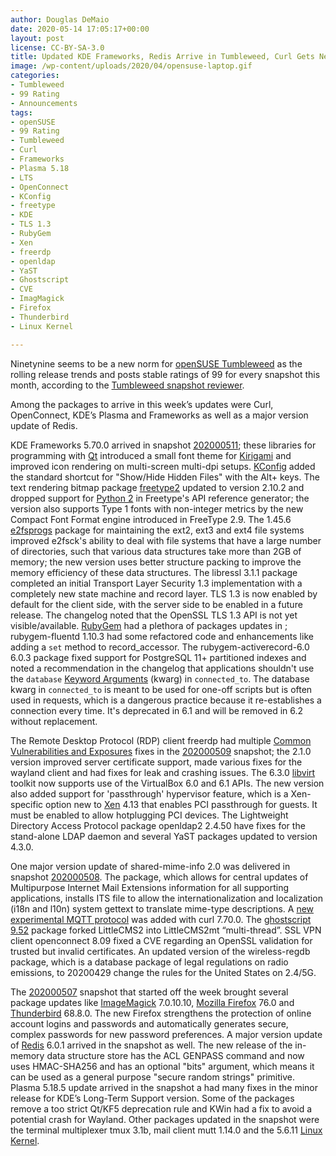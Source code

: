 ```yaml
---
author: Douglas DeMaio
date: 2020-05-14 17:05:17+00:00
layout: post
license: CC-BY-SA-3.0
title: Updated KDE Frameworks, Redis Arrive in Tumbleweed, Curl Gets New Experimental Feature
image: /wp-content/uploads/2020/04/opensuse-laptop.gif
categories:
- Tumbleweed
- 99 Rating
- Announcements
tags:
- openSUSE
- 99 Rating
- Tumbleweed
- Curl
- Frameworks
- Plasma 5.18
- LTS
- OpenConnect
- KConfig
- freetype
- KDE
- TLS 1.3
- RubyGem
- Xen
- freerdp
- openldap
- YaST
- Ghostscript
- CVE
- ImagMagick
- Firefox
- Thunderbird
- Linux Kernel

---
```

Ninetynine seems to be a new norm for [openSUSE Tumbleweed](https://software.opensuse.org/distributions/tumbleweed) as the rolling release trends and posts stable ratings of 99 for every snapshot this month, according to the [Tumbleweed snapshot reviewer](https://review.tumbleweed.boombatower.com/).

Among the packages to arrive in this week’s updates were Curl, OpenConnect, KDE’s Plasma and Frameworks as well as a major version update of Redis.

KDE Frameworks 5.70.0 arrived in snapshot [202000511](https://lists.opensuse.org/opensuse-factory/2020-05/msg00165.html); these libraries for programming with [Qt](https://www.qt.io/) introduced a small font theme for [Kirigami](https://kde.org/products/kirigami/) and improved icon rendering on multi-screen multi-dpi setups. [KConfig](https://api.kde.org/frameworks/kconfig/html/index.html) added the standard shortcut for "Show/Hide Hidden Files" with the Alt+ keys. The text rendering bitmap  package [freetype2](https://en.wikipedia.org/wiki/FreeType) updated to version  2.10.2 and dropped support for [Python 2](https://www.python.org/doc/sunset-python-2/) in Freetype's API reference generator; the version also supports Type 1 fonts with non-integer metrics by the new Compact Font Format engine introduced in FreeType 2.9. The 1.45.6 [e2fsprogs](https://en.wikipedia.org/wiki/E2fsprogs) package for maintaining the ext2, ext3 and ext4 file systems improved e2fsck's ability to deal with file systems that have a large number of directories, such that various data structures take more than 2GB of memory; the new version uses better structure packing to improve the memory efficiency of these data structures. The libressl 3.1.1 package completed an initial Transport Layer Security 1.3 implementation with a completely new state machine and record layer. TLS 1.3 is now enabled by default for the client side, with the server side to be enabled in a future release. The changelog noted that the OpenSSL TLS 1.3 API is not yet visible/available. [RubyGem](https://rubygems.org/) had a plethora of packages updates in ; rubygem-fluentd 1.10.3 had some refactored code and enhancements like adding a `set` method to record_accessor. The rubygem-activerecord-6.0 6.0.3 package fixed support for PostgreSQL 11+ partitioned indexes and noted a recommendation in the changelog that applications shouldn't use the `database` [Keyword Arguments](https://thoughtbot.com/upcase/videos/ruby-keyword-arguments) (kwarg) in `connected_to`. The database kwarg in `connected_to` is meant to be used for one-off scripts but is often used in requests, which is a dangerous practice because it re-establishes a connection every time. It's deprecated in 6.1 and will be removed in 6.2 without replacement. 

The Remote Desktop Protocol (RDP) client freerdp had multiple [Common Vulnerabilities and Exposures](https://en.wikipedia.org/wiki/Common_Vulnerabilities_and_Exposures) fixes in the [202000509](https://lists.opensuse.org/opensuse-factory/2020-05/msg00144.html) snapshot; the 2.1.0 version improved server certificate support, made various fixes for the wayland client and had fixes for leak and crashing issues. The 6.3.0 [libvirt](https://libvirt.org) toolkit now supports use of the VirtualBox 6.0 and 6.1 APIs. The new version also added support for 'passthrough' hypervisor feature, which is a Xen-specific option new to [Xen](https://xenproject.org/) 4.13 that enables PCI passthrough for guests. It must be enabled to allow hotplugging PCI devices. The Lightweight Directory Access Protocol package openldap2 2.4.50 have fixes for the stand-alone LDAP daemon and several YaST packages updated to version 4.3.0.

One major version update of shared-mime-info 2.0 was delivered in snapshot [202000508](https://lists.opensuse.org/opensuse-factory/2020-05/msg00143.html). The package, which allows for central updates of Multipurpose Internet Mail Extensions information for all supporting applications, installs ITS file to allow the internationalization and localization (i18n and l10n) system gettext to translate mime-type descriptions. A [new experimental MQTT protocol](https://github.com/curl/curl/pull/5173) was added with curl 7.70.0. The [ghostscript 9.52](https://www.ghostscript.com/doc/9.52/News.htm) package forked LittleCMS2 into LittleCMS2mt “multi-thread”. SSL VPN client openconnect 8.09 fixed a CVE regarding an OpenSSL validation for trusted but invalid certificates. An updated version of the wireless-regdb package, which is a database package of legal regulations on radio emissions, to 20200429 change the rules for the United States on 2.4/5G.

The [202000507](https://lists.opensuse.org/opensuse-factory/2020-05/msg00138.html) snapshot that started off the week brought several package updates like [ImageMagick](https://imagemagick.org/index.php) 7.0.10.10, [Mozilla Firefox](https://www.mozilla.org/en-US/firefox/new/) 76.0 and [Thunderbird](https://www.thunderbird.net/en-US/) 68.8.0. The new Firefox strengthens the protection of online account logins and passwords and automatically generates secure, complex passwords for new password preferences. A major version update of [Redis](https://redis.io/) 6.0.1 arrived in the snapshot as well. The new release of the in-memory data structure store has the ACL GENPASS command and now uses HMAC-SHA256 and has an optional "bits" argument, which means it can be used as a general purpose "secure random strings" primitive. Plasma 5.18.5 update arrived in the snapshot a had many fixes in the minor release for KDE’s Long-Term Support version. Some of the packages remove a too strict Qt/KF5 deprecation rule and KWin had a fix to avoid a potential crash for Wayland. Other packages updated in the snapshot were the terminal multiplexer tmux 3.1b, mail client mutt 1.14.0 and the 5.6.11 [Linux Kernel](https://www.kernel.org/).
